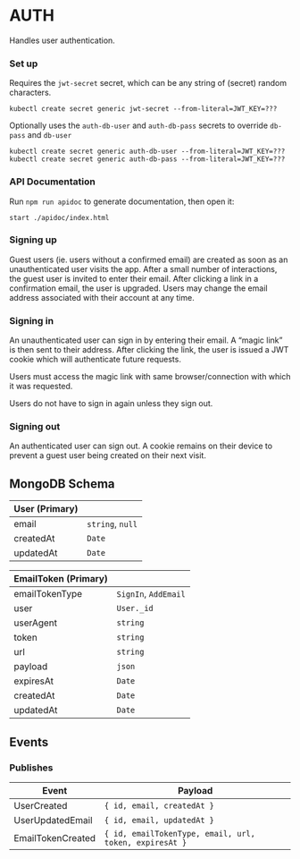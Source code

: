 # AUTH

Handles user authentication.

### Set up

Requires the `jwt-secret` secret, which can be any string of (secret) random characters.

```
kubectl create secret generic jwt-secret --from-literal=JWT_KEY=???
```

Optionally uses the `auth-db-user` and `auth-db-pass` secrets to override `db-pass` and `db-user`

```
kubectl create secret generic auth-db-user --from-literal=JWT_KEY=???
kubectl create secret generic auth-db-pass --from-literal=JWT_KEY=???
```

### API Documentation

Run `npm run apidoc` to generate documentation, then open it:

```shell
start ./apidoc/index.html
```

### Signing up

Guest users (ie. users without a confirmed email) are created as soon as an unauthenticated user visits the app. After a small number of interactions, the guest user is invited to enter their email. After clicking a link in a confirmation email, the user is upgraded. Users may change the email address associated with their account at any time.

### Signing in

An unauthenticated user can sign in by entering their email. A “magic link” is then sent to their address. After clicking the link, the user is issued a JWT cookie which will authenticate future requests.

Users must access the magic link with same browser/connection with which it was requested.

Users do not have to sign in again unless they sign out.

### Signing out

An authenticated user can sign out. A cookie remains on their device to prevent a guest user being created on their next visit.

## MongoDB Schema

| User (Primary) |                  |
| -------------- | ---------------- |
| email          | `string`, `null` |
| createdAt      | `Date`           |
| updatedAt      | `Date`           |

| EmailToken (Primary) |                      |
| -------------------- | -------------------- |
| emailTokenType       | `SignIn`, `AddEmail` |
| user                 | `User._id`           |
| userAgent            | `string`             |
| token                | `string`             |
| url                  | `string`             |
| payload              | `json`               |
| expiresAt            | `Date`               |
| createdAt            | `Date`               |
| updatedAt            | `Date`               |

## Events

### Publishes

| Event             | Payload                                                |
| ----------------- | ------------------------------------------------------ |
| UserCreated       | `{ id, email, createdAt }`                             |
| UserUpdatedEmail  | `{ id, email, updatedAt }`                             |
| EmailTokenCreated | `{ id, emailTokenType, email, url, token, expiresAt }` |
